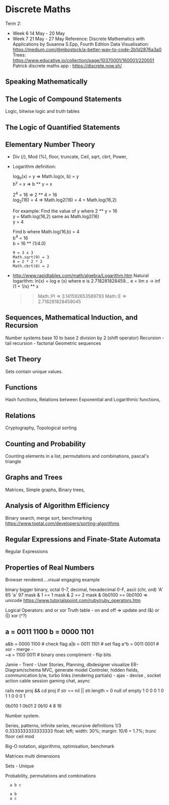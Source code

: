 # Discrete Maths
Term 2:
+ Week 6  14 May - 20 May
+ Week 7  21 May - 27 May
Reference: Discrete Mathematics with Applications by Susanna S.Epp, Fourth Edition
Data Visualisation: https://medium.com/@mbostock/a-better-way-to-code-2b1d2876a3a0
Trees: https://www.educative.io/collection/page/10370001/160001/220001
Patrick discrete maths app : https://discrete.now.sh/

## Speaking Mathematically
## The Logic of Compound Statements
  Logic, bitwise logic and truth tables
## The Logic of Quantified Statements
## Elementary Number Theory

  + Div (/), Mod (%), floor, truncate, Ceil, sqrt, cbrt, Power,
  + Logarithm definition:

    log<sub>b</sub>(x) = y    =>  Math.log(x, b) = y <br/>
    b<sup>y</sup> = x         =>  b ** y = x <br/>

    2<sup>4</sup> = 16        =>  2 ** 4 = 16 <br/>
    log<sub>2</sub>(16) = 4   =>  Math.log2(16) = 4 = Math.log(16,2) <br/>

    For example: Find the value of y where 2 ** y = 16 <br/>
      y = Math.log(16,2) same as Math.log2(16) <br/>
      y = 4 <br/>

    Find b where Math.log(16,b) = 4 <br/>
      b<sup>4</sup> = 16 <br/>
      b = 16 ** (1/4.0) <br/>
    ```
    9 = 3 x 3
    Math.sqrt(9) = 3
    8 = 2 * 2 * 2
    Math.cbrt(8) = 2
    ```

  + http://www.rapidtables.com/math/algebra/Logarithm.htm
    Natural logarithm:
    ln(x) = log e (x) where e is 2.718281828459...
    e = lim x -> inf (1 + 1/x) ** x
    >> Math::PI
    => 3.141592653589793
    >> Math::E
    => 2.718281828459045
    >>

## Sequences, Mathematical Induction, and Recursion
  Number systems base 10 to base 2 division by 2 (shift operator)
  Recursion - tail recursion - factorial
  Geometric sequences
## Set Theory
  Sets contain unique values.
## Functions
  Hash functions, Relations between Exponential and Logarithmic functions,  
## Relations
  Cryptography, Topological sorting
## Counting and Probability
  Counting elements in a list, permutations and combinations, pascal's triangle
## Graphs and Trees
  Matrices, Simple graphs, Binary trees,
## Analysis of Algorithm Efficiency
  Binary search, merge sort, benchmarking
  https://www.toptal.com/developers/sorting-algorithms
## Regular Expressions and Finate-State Automata
  Regular Expressions
## Properties of Real Numbers


Browser rendered....visual engaging example

binary bigger binary, octal 0-7, decimal, hexadecimal 0-F, ascii (chr, ord)
'A' 65 'a' 97
mask & 1 == 1
mask & 2 == 2
mask & 0b0100 == 0b0100 =>
unicode
https://www.tutorialspoint.com/ruby/ruby_operators.htm

Logical Operators: and or xor
Truth table - on and off => update
and (&)
or (|)
xor (^?)

a =   0011 1100
b =   0000 1101
-----------------
a&b = 0000 1100 # check flag
a|b = 0011 1101 # set flag
a^b = 0011 0001 # xor - merge -  
~a  = 1100 0011 # binary ones compliment - flip bits

Jamie - Trent - User Stories, Planning, dbdesigner visualize ER-Diagram/schema MVC, generate model
  Controler, hidden fields, communication b/w, turbo links (rendering partials) - ajax - devise , socket action cable session gaming chat, async

 rails new proj && cd proj
 if str == nil || str.length = 0
    null of empty
 1 0  0
 0 1  0
 1 1  0
 0 0  1

0b010
1 0b01
2 0b10
4
8
16

Number system.

Series, patterns, infinite series, recursive definitions
1/3 0.3333333333333333
float: left;
width: 30%;
margin: 10/6 = 1.7%;
trunc
floor
ceil
mod

Big-O notation, algorithms, optimisation, benchmark

Matrices
multi dimensions

Sets - Unique

Probability, permutations and combinations
```
  a b c

  a b
  a c


```
